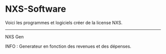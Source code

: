 # NXS-Software
Voici les programmes et logiciels créer de la license NXS.
<hr>
<p> NXS Gen</p>
<p>INFO : Generateur en fonction des revenues et des dépenses.</p>
